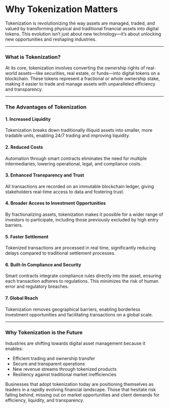# Why Tokenization Matters

Tokenization is revolutionizing the way assets are managed, traded, and valued by transforming physical and traditional financial assets into digital tokens. This evolution isn’t just about new technology—it’s about unlocking new opportunities and reshaping industries.

***

### **What is Tokenization?**

At its core, tokenization involves converting the ownership rights of real-world assets—like securities, real estate, or funds—into digital tokens on a blockchain. These tokens represent a fractional or whole ownership stake, making it easier to trade and manage assets with unparalleled efficiency and transparency.

***

### **The Advantages of Tokenization**

#### **1. Increased Liquidity**

Tokenization breaks down traditionally illiquid assets into smaller, more tradable units, enabling 24/7 trading and improving liquidity.

#### **2. Reduced Costs**

Automation through smart contracts eliminates the need for multiple intermediaries, lowering operational, legal, and compliance costs.

#### **3. Enhanced Transparency and Trust**

All transactions are recorded on an immutable blockchain ledger, giving stakeholders real-time access to data and fostering trust.

#### **4. Broader Access to Investment Opportunities**

By fractionalizing assets, tokenization makes it possible for a wider range of investors to participate, including those previously excluded by high entry barriers.

#### **5. Faster Settlement**

Tokenized transactions are processed in real time, significantly reducing delays compared to traditional settlement processes.

#### **6. Built-In Compliance and Security**

Smart contracts integrate compliance rules directly into the asset, ensuring each transaction adheres to regulations. This minimizes the risk of human error and regulatory breaches.

#### **7. Global Reach**

Tokenization removes geographical barriers, enabling borderless investment opportunities and facilitating transactions on a global scale.

***

### **Why Tokenization is the Future**

Industries are shifting towards digital asset management because it enables:

* Efficient trading and ownership transfer
* Secure and transparent operations
* New revenue streams through tokenized products
* Resiliency against traditional market inefficiencies

Businesses that adopt tokenization today are positioning themselves as leaders in a rapidly evolving financial landscape. Those that hesitate risk falling behind, missing out on market opportunities and client demands for efficiency, liquidity, and transparency.
